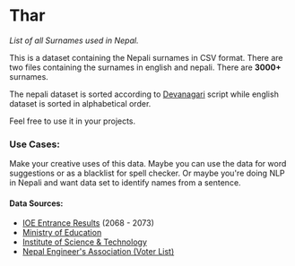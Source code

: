 # Thar
*List of all Surnames used in Nepal.*

This is a dataset containing the Nepali surnames in CSV format. There are two files containing the surnames in english and nepali. There are **3000+** surnames.

The nepali dataset is sorted according to [Devanagari](https://en.wikipedia.org/wiki/Devanagari) script while english dataset is sorted in alphabetical order.

Feel free to use it in your projects.

### Use Cases:
Make your creative uses of this data. Maybe you can use the data for word suggestions or as a blacklist for spell checker. Or maybe you're doing NLP in Nepali and want data set to identify names from a sentence.


#### Data Sources:
- [IOE Entrance Results](https://github.com/studenton/ioe) (2068 - 2073)
- [Ministry of Education](http://www.moe.gov.np)
- [Institute of Science & Technology](http://www.tuiost.edu.np/)
- [Nepal Engineer's Association (Voter List)](http://www.neanepal.org.np/)
